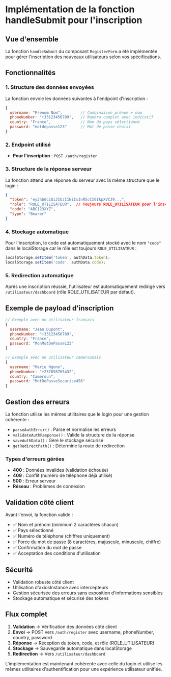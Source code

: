 # Implémentation de la fonction handleSubmit pour l'inscription

## Vue d'ensemble

La fonction `handleSubmit` du composant `RegisterForm` a été implémentée pour gérer l'inscription des nouveaux utilisateurs selon vos spécifications.

## Fonctionnalités

### 1. Structure des données envoyées

La fonction envoie les données suivantes à l'endpoint d'inscription :

```javascript
{
  username: "Prenom Nom",        // Combinaison prénom + nom
  phoneNumber: "+33123456789",   // Numéro complet avec indicatif
  country: "France",             // Nom du pays sélectionné
  password: "motdepasse123"      // Mot de passe choisi
}
```

### 2. Endpoint utilisé

- **Pour l'inscription** : `POST /auth/register`

### 3. Structure de la réponse serveur

La fonction attend une réponse du serveur avec la même structure que le login :

```json
{
  "token": "eyJhbGciOiJIUzI1NiIsInR5cCI6IkpXVCJ9...",
  "role": "ROLE_UTILISATEUR",  // Toujours ROLE_UTILISATEUR pour l'inscription
  "code": "ABC123XYZ",
  "type": "Bearer"
}
```

### 4. Stockage automatique

Pour l'inscription, le code est automatiquement stocké avec le nom `"code"` dans le localStorage car le rôle est toujours `ROLE_UTILISATEUR` :

```javascript
localStorage.setItem('token', authData.token);
localStorage.setItem('code', authData.code);
```

### 5. Redirection automatique

Après une inscription réussie, l'utilisateur est automatiquement redirigé vers `/utilisateur/dashboard` (rôle ROLE_UTILISATEUR par défaut).

## Exemple de payload d'inscription

```javascript
// Exemple avec un utilisateur français
{
  username: "Jean Dupont",
  phoneNumber: "+33123456789",
  country: "France", 
  password: "MonMotDePasse123"
}

// Exemple avec un utilisateur camerounais
{
  username: "Marie Ngono",
  phoneNumber: "+237698765432",
  country: "Cameroun",
  password: "MotDePasseSecurise456"
}
```

## Gestion des erreurs

La fonction utilise les mêmes utilitaires que le login pour une gestion cohérente :

- `parseAuthError()` : Parse et normalise les erreurs
- `validateAuthResponse()` : Valide la structure de la réponse
- `saveAuthData()` : Gère le stockage sécurisé
- `getRedirectPath()` : Détermine la route de redirection

### Types d'erreurs gérées

- **400** : Données invalides (validation échouée)
- **409** : Conflit (numéro de téléphone déjà utilisé)
- **500** : Erreur serveur
- **Réseau** : Problèmes de connexion

## Validation côté client

Avant l'envoi, la fonction valide :

- ✅ Nom et prénom (minimum 2 caractères chacun)
- ✅ Pays sélectionné
- ✅ Numéro de téléphone (chiffres uniquement)
- ✅ Force du mot de passe (8 caractères, majuscule, minuscule, chiffre)
- ✅ Confirmation du mot de passe
- ✅ Acceptation des conditions d'utilisation

## Sécurité

- Validation robuste côté client
- Utilisation d'axiosInstance avec intercepteurs
- Gestion sécurisée des erreurs sans exposition d'informations sensibles
- Stockage automatique et sécurisé des tokens

## Flux complet

1. **Validation** → Vérification des données côté client
2. **Envoi** → POST vers `/auth/register` avec username, phoneNumber, country, password
3. **Réponse** → Réception du token, code, et rôle (ROLE_UTILISATEUR)
4. **Stockage** → Sauvegarde automatique dans localStorage
5. **Redirection** → Vers `/utilisateur/dashboard`

L'implémentation est maintenant cohérente avec celle du login et utilise les mêmes utilitaires d'authentification pour une expérience utilisateur unifiée.
